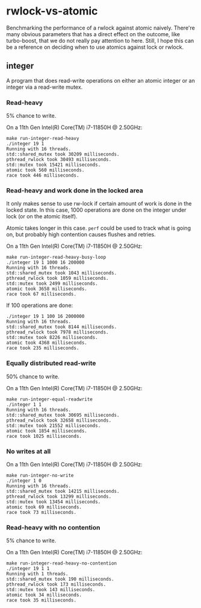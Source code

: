 # rwlock-vs-atomic

Benchmarking the performance of a rwlock against atomic naively.
There're many obvious parameters that has a direct effect on the outcome,
like turbo-boost, that we do not really pay attention to here. Still, I hope
this can be a reference on deciding when to use atomics against lock or rwlock.

## integer

A program that does read-write operations on either an atomic integer or an
integer via a read-write mutex.

### Read-heavy

5% chance to write.

On a 11th Gen Intel(R) Core(TM) i7-11850H @ 2.50GHz:

```
make run-integer-read-heavy
./integer 19 1
Running with 16 threads.
std::shared_mutex took 30209 milliseconds.
pthread_rwlock took 30493 milliseconds.
std::mutex took 15421 milliseconds.
atomic took 560 milliseconds.
race took 446 milliseconds.
```

### Read-heavy and work done in the locked area

It only makes sense to use rw-lock if certain amount of work is done in the
locked state. In this case, 1000 operations are done on the integer under
lock (or on the atomic itself).

Atomic takes longer in this case. `perf` could be used to track what is going
on, but probably high contention causes flushes and retries.

On a 11th Gen Intel(R) Core(TM) i7-11850H @ 2.50GHz:

```
make run-integer-read-heavy-busy-loop
./integer 19 1 1000 16 200000
Running with 16 threads.
std::shared_mutex took 1043 milliseconds.
pthread_rwlock took 1059 milliseconds.
std::mutex took 2499 milliseconds.
atomic took 3658 milliseconds.
race took 67 milliseconds.
```

If 100 operations are done:

```
./integer 19 1 100 16 2000000
Running with 16 threads.
std::shared_mutex took 8144 milliseconds.
pthread_rwlock took 7978 milliseconds.
std::mutex took 8226 milliseconds.
atomic took 4368 milliseconds.
race took 235 milliseconds.
```

### Equally distributed read-write

50% chance to write.

On a 11th Gen Intel(R) Core(TM) i7-11850H @ 2.50GHz:

```
make run-integer-equal-readwrite
./integer 1 1
Running with 16 threads.
std::shared_mutex took 30695 milliseconds.
pthread_rwlock took 32658 milliseconds.
std::mutex took 21552 milliseconds.
atomic took 1854 milliseconds.
race took 1025 milliseconds.
```

### No writes at all

On a 11th Gen Intel(R) Core(TM) i7-11850H @ 2.50GHz:

```
make run-integer-no-write
./integer 1 0
Running with 16 threads.
std::shared_mutex took 14215 milliseconds.
pthread_rwlock took 13299 milliseconds.
std::mutex took 13454 milliseconds.
atomic took 69 milliseconds.
race took 73 milliseconds.
```

### Read-heavy with no contention

5% chance to write.

On a 11th Gen Intel(R) Core(TM) i7-11850H @ 2.50GHz:

```
make run-integer-read-heavy-no-contention
./integer 19 1 1
Running with 1 threads.
std::shared_mutex took 190 milliseconds.
pthread_rwlock took 173 milliseconds.
std::mutex took 143 milliseconds.
atomic took 34 milliseconds.
race took 35 milliseconds.
```
